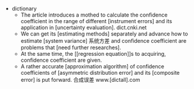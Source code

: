 - dictionary 
    - The article introduces a mothed to calculate the confidence coefficient in the range of different [instrument errors] and its application in [uncertainty evaluation]. dict.cnki.net
    - We can get its [estimating methods] separately and advance how to estimate [system variance] 系统方差 and confidence coefficient are problems that [need further researches].
    - At the same time, the [[regression equation]]s to acquiring, confidence coefficient are given.
    - A rather accurate [approximation algorithm] of confidence coefficients of [asymmetric distribution error] and its [composite error] is put forward. 合成误差 www.[dictall].com

